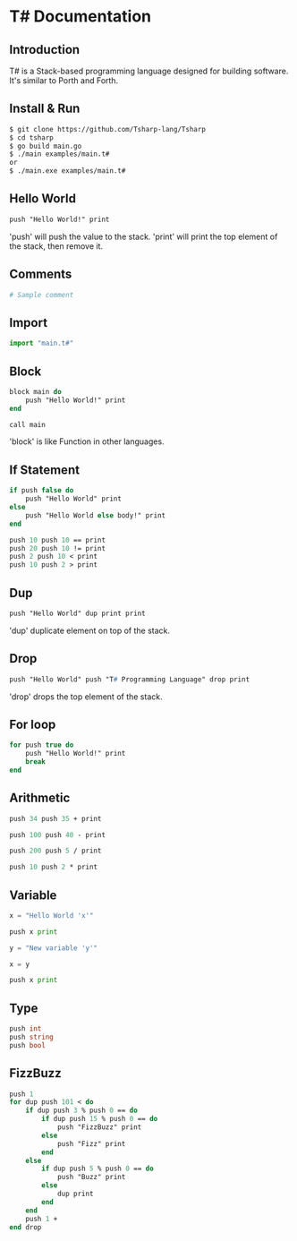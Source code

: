 # T# Documentation

## Introduction

T# is a Stack-based programming language designed for building software.
It's similar to Porth and Forth.

## Install & Run
```bash
$ git clone https://github.com/Tsharp-lang/Tsharp
$ cd tsharp
$ go build main.go
$ ./main examples/main.t#
or
$ ./main.exe examples/main.t#
```

## Hello World
```pascal
push "Hello World!" print
```

'push' will push the value to the stack.
'print' will print the top element of the stack, then remove it.

## Comments
```python
# Sample comment
```

## Import
```python
import "main.t#"
```

## Block
```pascal
block main do
    push "Hello World!" print
end

call main
```

'block' is like Function in other languages.

## If Statement
```pascal
if push false do
    push "Hello World" print
else
    push "Hello World else body!" print
end

push 10 push 10 == print
push 20 push 10 != print
push 2 push 10 < print
push 10 push 2 > print
```

## Dup
```pascal
push "Hello World" dup print print
```
'dup' duplicate element on top of the stack.

## Drop
```pascal
push "Hello World" push "T# Programming Language" drop print
```
'drop' drops the top element of the stack.

## For loop
```pascal
for push true do
    push "Hello World!" print
    break
end
```

## Arithmetic
```pascal
push 34 push 35 + print

push 100 push 40 - print

push 200 push 5 / print

push 10 push 2 * print
```

## Variable
```python
x = "Hello World 'x'"

push x print

y = "New variable 'y'"

x = y

push x print
```

## Type
```go
push int
push string
push bool
```

## FizzBuzz
```pascal
push 1
for dup push 101 < do
    if dup push 3 % push 0 == do
        if dup push 15 % push 0 == do
            push "FizzBuzz" print
        else
            push "Fizz" print
        end
    else
        if dup push 5 % push 0 == do
            push "Buzz" print
        else
            dup print
        end
    end
    push 1 +
end drop
```

